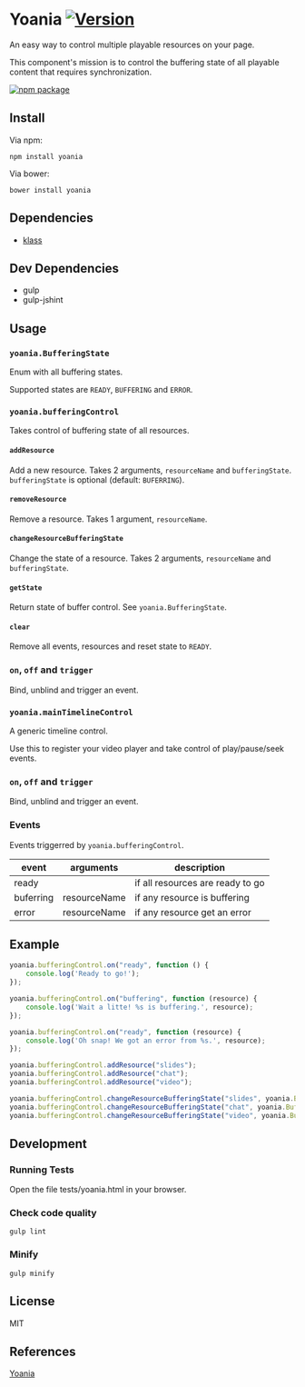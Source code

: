 # Yoania [![Version](http://img.shields.io/npm/v/yoania.svg)](https://www.npmjs.org/package/yoania)

An easy way to control multiple playable resources on your page.

This component's mission is to control the buffering state of all playable content that requires synchronization.

[![npm package](https://nodei.co/npm/yoania.png?downloads=true&downloadRank=true&stars=true)](https://nodei.co/npm/yoania/)

## Install

Via npm:

`npm install yoania`

Via bower:

`bower install yoania`

## Dependencies

- [klass](https://github.com/ded/klass)

## Dev Dependencies

- gulp
- gulp-jshint

## Usage

### `yoania.BufferingState`

Enum with all buffering states.

Supported states are `READY`, `BUFFERING` and `ERROR`.

### `yoania.bufferingControl`

Takes control of buffering state of all resources.

#### `addResource`

Add a new resource. Takes 2 arguments, `resourceName` and `bufferingState`.
`bufferingState` is optional (default: `BUFERRING`).

#### `removeResource`

Remove a resource. Takes 1 argument, `resourceName`.

#### `changeResourceBufferingState`

Change the state of a resource. Takes 2 arguments, `resourceName` and `bufferingState`.

#### `getState`

Return state of buffer control. See `yoania.BufferingState`.

#### `clear`

Remove all events, resources and reset state to `READY`.

### `on`, `off` and `trigger`

Bind, unblind and trigger an event.

### `yoania.mainTimelineControl`

A generic timeline control.

Use this to register your video player and take control of play/pause/seek events.

### `on`, `off` and `trigger`

Bind, unblind and trigger an event.

### Events

Events triggerred by `yoania.bufferingControl`.

|   event   |  arguments   |           description            |
|-----------|:------------:|----------------------------------|
| ready     |              | if all resources are ready to go |
| buferring | resourceName | if any resource is buffering     |
| error     | resourceName | if any resource get an error     |

## Example

```js
yoania.bufferingControl.on("ready", function () {
    console.log('Ready to go!');
});

yoania.bufferingControl.on("buffering", function (resource) {
    console.log('Wait a litte! %s is buffering.', resource);
});

yoania.bufferingControl.on("ready", function (resource) {
    console.log('Oh snap! We got an error from %s.', resource);
});

yoania.bufferingControl.addResource("slides");
yoania.bufferingControl.addResource("chat");
yoania.bufferingControl.addResource("video");

yoania.bufferingControl.changeResourceBufferingState("slides", yoania.BufferingState.READY);
yoania.bufferingControl.changeResourceBufferingState("chat", yoania.BufferingState.BUFFERING);
yoania.bufferingControl.changeResourceBufferingState("video", yoania.BufferingState.ERROR);
```

## Development

### Running Tests

Open the file tests/yoania.html in your browser.

### Check code quality

`gulp lint`

### Minify

`gulp minify`

## License

MIT

## References

[Yoania](http://en.wikipedia.org/wiki/Yoania)
